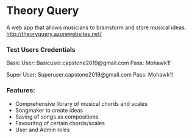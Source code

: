 <h1>Theory Query</h1>
A web app that allows musicians to brainstorm and store musical ideas.
<a href="http://theoryquery.azurewebsites.net/">http://theoryquery.azurewebsites.net/</a>

<h3>Test Users Credentials</h3>
<p>Basic User: Basicuser.capstone2019@gmail.com Pass: Mohawk1!</p>
<p>Super User: Superuser.capstone2019@gmail.com Pass: Mohawk1!</p>

<h3>Features: </h3>
<ul>
<li>Comprehensive library of musical chords and scales</li>
<li>Songmaker to create ideas</li>
<li>Saving of songs as compositions</li>
<li>Favouritng of certain chords/scales</li>
<li>User and Admin roles</li>
</ul>
